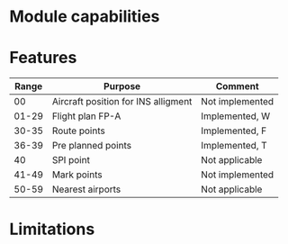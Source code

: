 # Module capabilities
# Features
| Range | Purpose | Comment |
| --- | --- | --- |
| 00 | Aircraft position for INS alligment | Not implemented |
| 01-29 | Flight plan FP-A | Implemented, W |
| 30-35 | Route points | Implemented, F | 
| 36-39 | Pre planned points | Implemented, T |
| 40 | SPI point | Not applicable |
| 41-49 | Mark points | Not implemented |
| 50-59 | Nearest airports | Not applicable |
# Limitations

